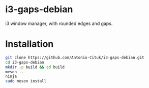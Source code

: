 # i3-gaps-debian
i3 window manager, with rounded edges and gaps.

# Installation

```bash
git clone https://github.com/Antonio-Cituk/i3-gaps-debian.git
cd i3-gaps-debian
mkdir -p build && cd build
meson ..
ninja
sudo meson install
```
